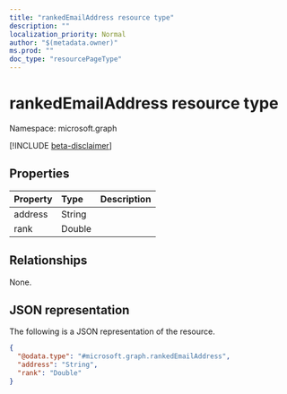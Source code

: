 ```yaml
---
title: "rankedEmailAddress resource type"
description: ""
localization_priority: Normal
author: "$(metadata.owner)"
ms.prod: ""
doc_type: "resourcePageType"
---
```


# rankedEmailAddress resource type

Namespace: microsoft.graph

[!INCLUDE [beta-disclaimer](../../includes/beta-disclaimer.md)]

## Properties

| Property | Type   | Description |
| :------- | :----- | :---------- |
| address  | String |             |
| rank     | Double |             |

## Relationships

None.

## JSON representation

The following is a JSON representation of the resource.

<!-- {
  "blockType": "resource",
  "@odata.type": "microsoft.graph.rankedEmailAddress",
}
-->

```json
{
  "@odata.type": "#microsoft.graph.rankedEmailAddress",
  "address": "String",
  "rank": "Double"
}
```
